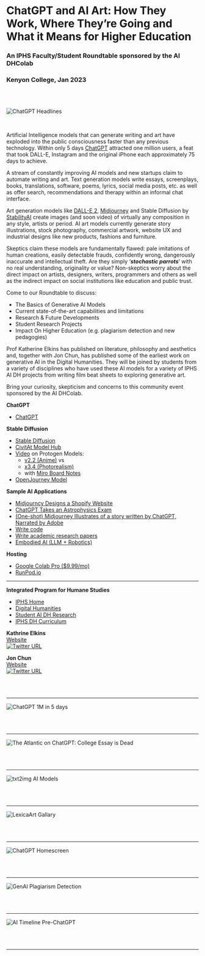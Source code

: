 # **ChatGPT and AI Art: How They Work, Where They’re Going and What it Means for Higher Education**

### An IPHS Faculty/Student Roundtable sponsored by the AI DHColab
### Kenyon College, Jan 2023

<br>
&nbsp;
<br>

![ChatGPT Headlines](./images/chatgpt_headlines.jpg)

<br>

Artificial Intelligence models that can generate writing and art have exploded into the public consciousness faster than any previous technology. Within only 5 days <a href="https://openai.com/blog/chatgpt/">ChatGPT</a> attracted one million users, a feat that took DALL-E, Instagram and the original iPhone each approximately 75 days to achieve.


A stream of constantly improving AI models and new startups claim to automate writing and art. Text generation models write essays, screenplays, books, translations, software, poems, lyrics, social media posts, etc. as well as offer search, recommendations and therapy within an informal chat interface. 

Art generation models like <a href="https://openai.com/dall-e-2/">DALL-E 2</a>, <a href="https://midjourney.com/home/?callbackUrl=%2Fapp%2F">Midjourney</a> and Stable Diffusion by <a href="https://stability.ai/">StabilityAI</a> create images (and soon video) of virtually any composition in any style, artists or period. AI art models currently generate story illustrations, stock photography, commercial artwork, website UX and industrial designs like new products, fashions and furniture.

Skeptics claim these models are fundamentally flawed: pale imitations of human creations, easily detectable frauds, confidently wrong, dangerously inaccurate and intellectual theft. Are they simply ‘***stochastic parrots***’ with no real understanding, originality or value? Non-skeptics worry about the direct impact on artists, designers, writers, programmers and others as well as the indirect impact on social institutions like education and public trust.

Come to our Roundtable to discuss:

* The Basics of Generative AI Models
* Current state-of-the-art capabilities and limitations
* Research & Future Developments
* Student Research Projects
* Impact On Higher Education (e.g. plagiarism detection and new pedagogies) 

Prof Katherine Elkins has published on literature, philosophy and aesthetics and, together with Jon Chun, has published some of the earliest work on generative AI in the Digital Humanities. They will be joined by students from a variety of disciplines who have used these AI models for a variety of IPHS AI DH projects from writing film beat sheets to exploring generative art.

Bring your curiosity, skepticism and concerns to this community event sponsored by the AI DHColab. 

**ChatGPT**
* <a href="https://chat.openai.com/auth/login?next=%2Fchat">ChatGPT</a>


**Stable Diffusion**
* <a href="">Stable Diffusion</a>
* <a href="https://civitai.com/">CivitAt Model Hub</a>
* <a href="https://www.youtube.com/watch?v=HAR6LjzTg5k">Video</a> on Protogen Models:
  - <a href="https://civitai.com/models/3627/protogen-v22-official-release">v2.2 (Anime)</a> vs 
  - <a href="https://civitai.com/models/3666/protogen-x34-official-release">x3.4 (Photorealism)</a>
  -  with <a href="https://miro.com/app/board/uXjVP1DfqDg=/?share_link_id=306860251792">Miro Board Notes</a>
* <a href="https://civitai.com/models/86/openjourney-aka-midjourney-v4">OpenJourney Model</a>

**Sample AI Applications**
* <a href="https://www.youtube.com/watch?v=ZFQ1WufLWwo">Midjourncy Designs a Shopify Website</a>
* <a href="https://www.youtube.com/watch?v=K0cmmKPklp4">ChatGPT Takes an Astrophysics Exam</a>
* <a href="https://www.youtube.com/watch?v=OV88YP34O8U">(One-shot) Midjourney Illustrates of a story written by ChatGPT, Narrated by Adobe</a> 
* <a href="https://github.com/fauxpilot/fauxpilot">Write code</a>
* <a href="https://qantarot.substack.com/p/chatgpt-and-galactica-are-taking     ">Write academic research papers</a>
* <a href="https://twitter.com/hausman_k/status/1613544838900903937">Embodied AI (LLM + Robotics)</a>

**Hosting**

* <a href="https://colab.research.google.com/signup">Google Colab Pro ($9.99/mo)</a>
* <a href="https://www.runpod.io">RunPod.io</a>

---
**Integrated Program for Humane Studies**
* <a href="https://www.kenyon.edu/academics/departments-and-majors/integrated-program-in-humane-studies/">IPHS Home</a>
* <a href="https://www.kenyon.edu/digital-humanities/">Digital Humanities</a>
* <a href="https://digital.kenyon.edu/dh/">Student AI DH Research</a>
* <a href="https://www.kenyon.edu/digital-humanities/courses/">IPHS DH Curriculum</a>

**Kathrine Elkins**
<br>
<a href="https://www.kenyon.edu/directory/kate-elkins/">Website</a>
<br>
[![Twitter URL](https://img.shields.io/twitter/url/https/twitter.com/kateelkins.svg?style=social&label=Follow%20%40kateelkins)](https://twitter.com/kateelkins)


**Jon Chun**
<br>
<a href="https://github.com/jon-chun">Website</a>
<br>
[![Twitter URL](https://img.shields.io/twitter/url/https/twitter.com/jonchun2000.svg?style=social&label=Follow%20%40jonchun2000)](https://twitter.com/jonchun2000)

<br>
&nbsp;
<br>
<hr>

![ChatGPT 1M in 5 days](./images/plot_chatgpt_1m_5days.jpg)

<br>
&nbsp;
<br>
<hr>


![The Atlantic on ChatGPT: College Essay is Dead](./images/banner_theatlantic_thecollegeessayisdead_skull.jpg)

<br>
&nbsp;
<br>
<hr>

![txt2img AI Models](./images/img_ai_txt2img_big3.jpg)

<br>
&nbsp;
<br>
<hr>

![LexicaArt Gallary](./images/lexicaart_gallary.jpg)

<br>
&nbsp;
<br>
<hr>



![ChatGPT Homescreen](./images/chatgpt_homescreen.jpg)


<br>
&nbsp;
<br>
<hr>

![GenAI Plagiarism Detection](./images/genai_plagiarism_detection.jpg)

<br>
&nbsp;
<br>
<hr>


![AI Timeline Pre-ChatGPT](./images/timeline_pre_chatgpt.jpg)

<br>
&nbsp;
<br>
<hr>